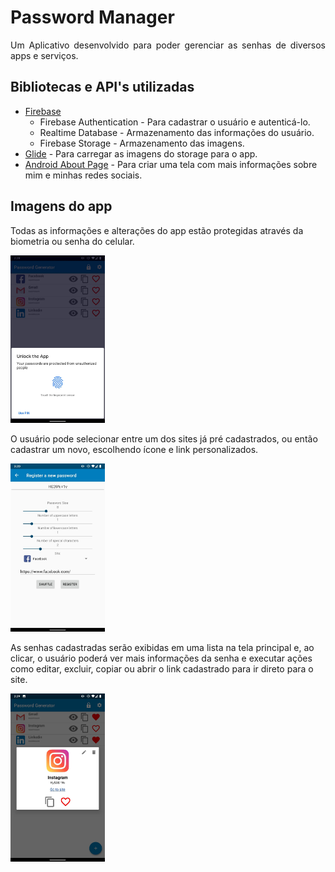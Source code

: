 # Password Manager

<p style="text-align: justify ">  
 Um Aplicativo desenvolvido para poder gerenciar as senhas de diversos apps e serviços.
</p>

## Bibliotecas e API's utilizadas
* [Firebase](https://firebase.google.com/)
    * Firebase Authentication - Para cadastrar o usuário e autenticá-lo.
    * Realtime Database - Armazenamento das informações do usuário.
    * Firebase Storage - Armazenamento das imagens.
* [Glide](https://github.com/bumptech/glide) - Para carregar as imagens do storage para o app.
* [Android About Page](https://github.com/medyo/android-about-page) - Para criar uma tela com mais informações sobre mim e minhas redes sociais.

## Imagens do app

Todas as informações e alterações do app estão protegidas através da biometria ou senha do celular.

<img src = "https://github.com/murilofb1/PasswordManager_AndroidJava_Firebase/blob/main/app_prints/Screenshot_20210111-142852_Settings.jpg" heigth ="30%" width="30%">

O usuário pode selecionar entre um dos sites já pré cadastrados, ou então cadastrar um novo, escolhendo ícone e link personalizados.

<img src = "https://github.com/murilofb1/PasswordManager_AndroidJava_Firebase/blob/main/app_prints/Screenshot_20210111-152051782.jpg" heigth ="30%" width="30%">

As senhas cadastradas serão exibidas em uma lista na tela principal e, ao clicar, o usuário poderá ver mais informações da senha e executar ações como editar, excluir, copiar ou abrir o link cadastrado para ir direto para o site.

<img src ="https://github.com/murilofb1/PasswordManager_AndroidJava_Firebase/blob/main/app_prints/Screenshot_20210111-142956220.jpg" heigth ="30%" width="30%">
